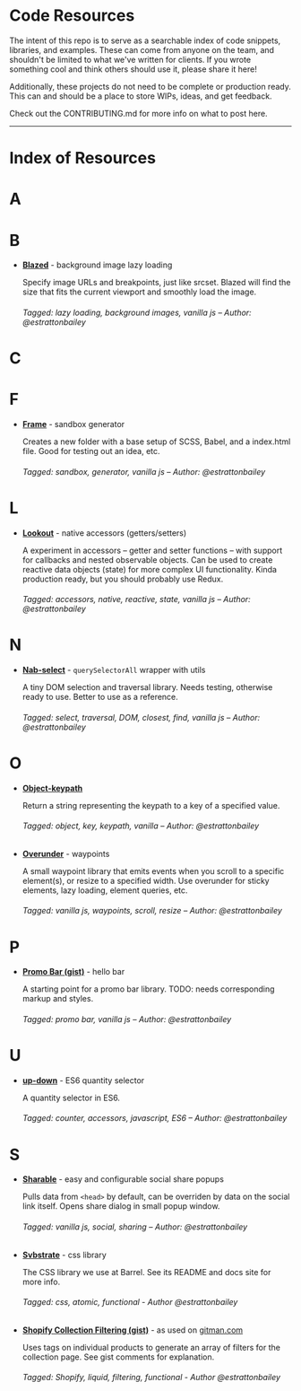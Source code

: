 # Code Resources
The intent of this repo is to serve as a searchable index of code snippets, libraries, and examples. These can come from anyone on the team, and shouldn't be limited to what we've written for clients. If you wrote something cool and think others should use it, please share it here!

Additionally, these projects do not need to be complete or production ready. This can and should be a place to store WIPs, ideas, and get feedback.

Check out the CONTRIBUTING.md for more info on what to post here.

* * *

# Index of Resources

# A

# B

- **[Blazed](https://github.com/estrattonbailey/blazed)** - background image lazy loading

  Specify image URLs and breakpoints, just like srcset. Blazed will find the size that fits the current viewport and smoothly load the image.

  ###### *Tagged: lazy loading, background images, vanilla js* – Author: @estrattonbailey

# C

# F

- **[Frame](https://github.com/estrattonbailey/frame)** - sandbox generator

  Creates a new folder with a base setup of SCSS, Babel, and a index.html file. Good for testing out an idea, etc.

  ###### *Tagged: sandbox, generator, vanilla js* – Author: @estrattonbailey
  
# L

- **[Lookout](https://github.com/estrattonbailey/lookout)** - native accessors (getters/setters)

  A experiment in accessors – getter and setter functions – with support for callbacks and nested observable objects. Can be used to create reactive data objects (state) for more complex UI functionality. Kinda production ready, but you should probably use Redux.

  ###### *Tagged: accessors, native, reactive, state, vanilla js* – Author: @estrattonbailey
  
# N

- **[Nab-select](https://github.com/estrattonbailey/nab-select)** - `querySelectorAll` wrapper with utils

  A tiny DOM selection and traversal library. Needs testing, otherwise ready to use. Better to use as a reference.

  ###### *Tagged: select, traversal, DOM, closest, find, vanilla js* – Author: @estrattonbailey

# O

- **[Object-keypath](https://github.com/estrattonbailey/object-keypath)**

  Return a string representing the keypath to a key of a specified value.

  ###### *Tagged: object, key, keypath, vanilla* – Author: @estrattonbailey

- **[Overunder](https://github.com/estrattonbailey/overunder)** - waypoints

  A small waypoint library that emits events when you scroll to a specific element(s), or resize to a specified width. Use overunder for sticky elements, lazy loading, element queries, etc.

  ###### *Tagged: vanilla js, waypoints, scroll, resize* – Author: @estrattonbailey
  
# P

- **[Promo Bar (gist)](https://gist.github.com/estrattonbailey/163520be7b8297d8f45be44f49f54d0a)** - hello bar

  A starting point for a promo bar library. TODO: needs corresponding markup and styles.

  ###### *Tagged: promo bar, vanilla js* – Author: @estrattonbailey
  
# U

- **[up-down](https://github.com/estrattonbailey/up-down)** - ES6 quantity selector

  A quantity selector in ES6.

  ###### *Tagged: counter, accessors, javascript, ES6* – Author: @estrattonbailey

# S

- **[Sharable](https://github.com/estrattonbailey/sharable)** - easy and configurable social share popups

  Pulls data from `<head>` by default, can be overriden by data on the social link itself. Opens share dialog in small popup window.

  ###### *Tagged: vanilla js, social, sharing* – Author: @estrattonbailey
  
- **[Svbstrate](https://github.com/estrattonbailey/svbstrate)** - css library
   
  The CSS library we use at Barrel. See its README and docs site for more info.

  ###### *Tagged: css, atomic, functional* - Author @estrattonbailey
  
- **[Shopify Collection Filtering (gist)](https://gist.github.com/estrattonbailey/8b56e705af1c05b533d0)** - as used on [gitman.com](http://www.gitman.com/)
   
  Uses tags on individual products to generate an array of filters for the collection page. See gist comments for explanation.

  ###### *Tagged: Shopify, liquid, filtering, functional* - Author @estrattonbailey
